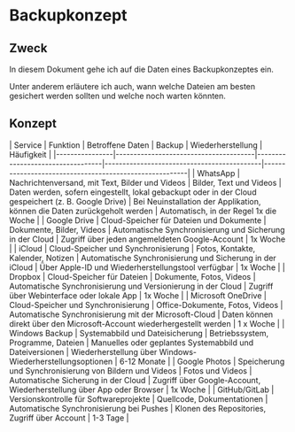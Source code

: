 # Backupkonzept

## Zweck
In diesem Dokument gehe ich auf die Daten eines Backupkonzeptes ein.

Unter anderem erläutere ich auch, wann welche Dateien am besten gesichert werden sollten und welche noch warten könnten.

## Konzept
| Service        | Funktion                              | Betroffene Daten                | Backup                                     | Wiederherstellung                                      | Häufigkeit |
|----------------|---------------------------------------|----------------------------------|--------------------------------------------|--------------------------------------------------------|
| WhatsApp       | Nachrichtenversand, mit Text, Bilder und Videos | Bilder, Text und Videos          | Daten werden, sofern eingestellt, lokal gebackupt oder in der Cloud gespeichert (z. B. Google Drive) | Bei Neuinstallation der Applikation, können die Daten zurückgeholt werden | Automatisch, in der Regel 1x die Woche |
| Google Drive   | Cloud-Speicher für Dateien und Dokumente | Dokumente, Bilder, Videos        | Automatische Synchronisierung und Sicherung in der Cloud | Zugriff über jeden angemeldeten Google-Account         | 1x Woche |
| iCloud         | Cloud-Speicher und Synchronisierung   | Fotos, Kontakte, Kalender, Notizen | Automatische Synchronisierung und Sicherung in der iCloud | Über Apple-ID und Wiederherstellungstool verfügbar     | 1x Woche |
| Dropbox        | Cloud-Speicher für Dateien            | Dokumente, Fotos, Videos         | Automatische Synchronisierung und Versionierung in der Cloud | Zugriff über Webinterface oder lokale App              | 1x Woche |
| Microsoft OneDrive | Cloud-Speicher und Synchronisierung | Office-Dokumente, Fotos, Videos   | Automatische Synchronisierung mit der Microsoft-Cloud   | Daten können direkt über den Microsoft-Account wiederhergestellt werden | 1 x Woche |
| Windows Backup | Systemabbild und Dateisicherung       | Betriebssystem, Programme, Dateien | Manuelles oder geplantes Systemabbild und Dateiversionen | Wiederherstellung über Windows-Wiederherstellungsoptionen | 6-12 Monate |
| Google Photos  | Speicherung und Synchronisierung von Bildern und Videos | Fotos und Videos                 | Automatische Sicherung in der Cloud                    | Zugriff über Google-Account, Wiederherstellung über App oder Browser | 1x Woche |
| GitHub/GitLab  | Versionskontrolle für Softwareprojekte | Quellcode, Dokumentationen       | Automatische Synchronisierung bei Pushes               | Klonen des Repositories, Zugriff über Account          | 1-3 Tage |
